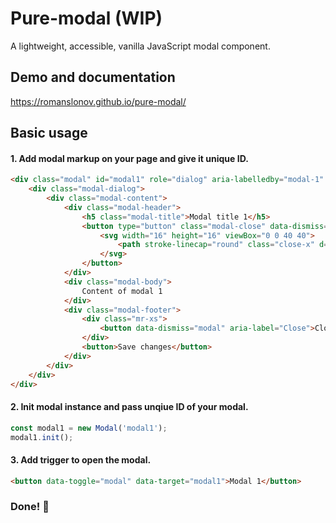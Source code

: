 # Pure-modal (WIP)
A lightweight, accessible, vanilla JavaScript modal component. 

## Demo and documentation
https://romanslonov.github.io/pure-modal/

## Basic usage
#### 1. Add modal markup on your page and give it unique ID.

```html
<div class="modal" id="modal1" role="dialog" aria-labelledby="modal-1" aria-describedby="basic-modal" tabindex="-1" style="display: none;">
    <div class="modal-dialog">
        <div class="modal-content">
            <div class="modal-header">
                <h5 class="modal-title">Modal title 1</h5>
                <button type="button" class="modal-close" data-dismiss="modal" aria-label="Close">
                    <svg width="16" height="16" viewBox="0 0 40 40">
                        <path stroke-linecap="round" class="close-x" d="M 10,10 L 30,30 M 30,10 L 10,30" stroke="#000" fill="transparent" stroke-width="5"></path>
                    </svg>
                </button>
            </div>
            <div class="modal-body">
                Content of modal 1
            </div>
            <div class="modal-footer">
                <div class="mr-xs">
                    <button data-dismiss="modal" aria-label="Close">Close</button>
                </div>
                <button>Save changes</button>
            </div>
        </div>
    </div>
</div>
```

#### 2. Init modal instance and pass unqiue ID of your modal.
```javascript
const modal1 = new Modal('modal1');
modal1.init();
```

#### 3. Add trigger to open the modal.
```html
<button data-toggle="modal" data-target="modal1">Modal 1</button>
```

### Done! 🎉
